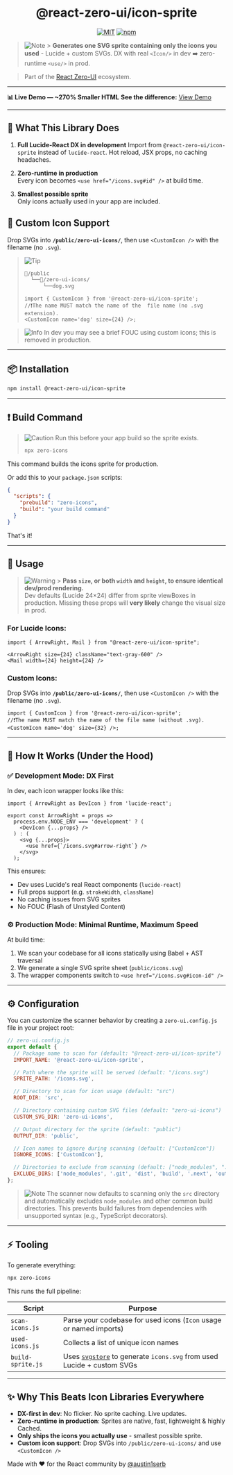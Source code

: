 <div align="center">
  
# @react-zero-ui/icon-sprite

[![MIT](https://img.shields.io/badge/License-MIT-green.svg)](https://github.com/react-zero-ui/icon-sprite/blob/main/LICENSE) [![npm](https://img.shields.io/npm/v/@react-zero-ui/icon-sprite.svg)](https://www.npmjs.com/package/@react-zero-ui/icon-sprite)

</div>

> ![Note](https://img.shields.io/badge/Note-blue) > **Generates one SVG sprite containing only the icons you used** - Lucide + custom SVGs.
> DX with real `<Icon/>` in dev ➡️ zero-runtime `<use/>` in prod.

> Part of the [React Zero-UI](https://github.com/react-zero-ui) ecosystem.

---

**📊 Live Demo — ~270% Smaller HTML**
**See the difference:** [View Demo](https://zero-ui.dev/icon-sprite)

---

## 🧠 What This Library Does

1. **Full Lucide-React DX in development**
   Import from `@react-zero-ui/icon-sprite` instead of `lucide-react`. Hot reload, JSX props, no caching headaches.

2. **Zero-runtime in production**  
   Every icon becomes `<use href="/icons.svg#id" />` at build time.

3. **Smallest possible sprite**  
   Only icons actually used in your app are included.

## 🙏 Custom Icon Support

Drop SVGs into **`/public/zero-ui-icons/`**, then use `<CustomIcon />` with the filename (no `.svg`).

> ![Tip](https://img.shields.io/badge/Tip-green)
>
> ```txt
> 📁/public
>   └──📁/zero-ui-icons/
>       └──dog.svg
> ```
>
> ```tsx
> import { CustomIcon } from '@react-zero-ui/icon-sprite';
> //❗The name MUST match the name of the  file name (no .svg extension).
> <CustomIcon name='dog' size={24} />;
> ```

> ![Info](https://img.shields.io/badge/Info-blue)
> In dev you may see a brief FOUC using custom icons; this is removed in production.

---

## 📦 Installation

```bash
npm install @react-zero-ui/icon-sprite
```

---

## ❗ Build Command

> ![Caution](https://img.shields.io/badge/Caution-red)
> Run this before your app build so the sprite exists.
>
> ```bash
> npx zero-icons
> ```

This command builds the icons sprite for production.

Or add this to your `package.json` scripts:

```json
{
  "scripts": {
    "prebuild": "zero-icons",
    "build": "your build command"
  }
}
```

That's it!

---

## 🔨 Usage

> ![Warning](https://img.shields.io/badge/Warning-orange) > **Pass `size`, or both `width` and `height`, to ensure identical dev/prod rendering.**  
> Dev defaults (Lucide 24×24) differ from sprite viewBoxes in production. Missing these props will **very likely** change the visual size in prod.

### For Lucide Icons:

```tsx
import { ArrowRight, Mail } from "@react-zero-ui/icon-sprite";

<ArrowRight size={24} className="text-gray-600" />
<Mail width={24} height={24} />
```

### Custom Icons:

Drop SVGs into **`/public/zero-ui-icons/`**, then use `<CustomIcon />` with the filename (no `.svg`).

```tsx
import { CustomIcon } from '@react-zero-ui/icon-sprite';
//❗The name MUST match the name of the file name (without .svg).
<CustomIcon name='dog' size={32} />;
```

---

## 🧪 How It Works (Under the Hood)

### ✅ Development Mode: DX First

In dev, each icon wrapper looks like this:

```tsx
import { ArrowRight as DevIcon } from 'lucide-react';

export const ArrowRight = props =>
  process.env.NODE_ENV === 'development' ? (
    <DevIcon {...props} />
  ) : (
    <svg {...props}>
      <use href={`/icons.svg#arrow-right`} />
    </svg>
  );
```

This ensures:

- Dev uses Lucide's real React components (`lucide-react`)
- Full props support (e.g. `strokeWidth`, `className`)
- No caching issues from SVG sprites
- No FOUC (Flash of Unstyled Content)

### ⚙️ Production Mode: Minimal Runtime, Maximum Speed

At build time:

1. We scan your codebase for all icons statically using Babel + AST traversal
2. We generate a single SVG sprite sheet (`public/icons.svg`)
3. The wrapper components switch to `<use href="/icons.svg#icon-id" />`

---

## ⚙️ Configuration

You can customize the scanner behavior by creating a `zero-ui.config.js` file in your project root:

```js
// zero-ui.config.js
export default {
  // Package name to scan for (default: "@react-zero-ui/icon-sprite")
  IMPORT_NAME: '@react-zero-ui/icon-sprite',

  // Path where the sprite will be served (default: "/icons.svg")
  SPRITE_PATH: '/icons.svg',

  // Directory to scan for icon usage (default: "src")
  ROOT_DIR: 'src',

  // Directory containing custom SVG files (default: "zero-ui-icons")
  CUSTOM_SVG_DIR: 'zero-ui-icons',

  // Output directory for the sprite (default: "public")
  OUTPUT_DIR: 'public',

  // Icon names to ignore during scanning (default: ["CustomIcon"])
  IGNORE_ICONS: ['CustomIcon'],

  // Directories to exclude from scanning (default: ["node_modules", ".git", "dist", "build", ".next", "out"])
  EXCLUDE_DIRS: ['node_modules', '.git', 'dist', 'build', '.next', 'out'],
};
```

> ![Note](https://img.shields.io/badge/Note-blue)
> The scanner now defaults to scanning only the `src` directory and automatically excludes `node_modules` and other common build directories. This prevents build failures from dependencies with unsupported syntax (e.g., TypeScript decorators).

---

## ⚡️ Tooling

To generate everything:

```bash
npx zero-icons
```

This runs the full pipeline:

| Script            | Purpose                                                                                                      |
| ----------------- | ------------------------------------------------------------------------------------------------------------ |
| `scan-icons.js`   | Parse your codebase for used icons (`Icon` usage or named imports)                                           |
| `used-icons.js`   | Collects a list of unique icon names                                                                         |
| `build-sprite.js` | Uses [`svgstore`](https://github.com/DIYgod/svgstore) to generate `icons.svg` from used Lucide + custom SVGs |

---

## ✨ Why This Beats Icon Libraries Everywhere

- **DX-first in dev**: No flicker. No sprite caching. Live updates.
- **Zero-runtime in production**: Sprites are native, fast, lightweight & highly Cached.
- **Only ships the icons you actually use** - smallest possible sprite.
- **Custom icon support**: Drop SVGs into `/public/zero-ui-icons/` and use `<CustomIcon />`

Made with ❤️ for the React community by [@austin1serb](https://github.com/austin1serb)
